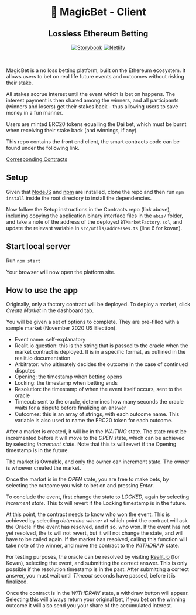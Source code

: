 <h1 align="center">
  <span role="img" aria-label="tophat">
    🎩
  </span>
  MagicBet - Client
</h1>
<h2 align="center">Lossless Ethereum Betting</h2>

<p align="center">
    <a href="https://BetTogether.github.io/MagicBet-Client/">
    <img src="https://cdn.jsdelivr.net/gh/storybookjs/brand@master/badge/badge-storybook.svg" alt="Storybook" />
    </a>
    <a href="https://app.netlify.com/sites/magic-bet/deploys">
    <img src="https://api.netlify.com/api/v1/badges/93246700-9333-4500-a7ca-fa72263142ed/deploy-status" alt="Netlify" />
    </a>
</p>

<br/>

MagicBet is a no loss betting platform, built on the Ethereum ecosystem. It allows users to bet on real life future events and outcomes without risking their stake.

All stakes accrue interest until the event which is bet on happens. The interest payment is then shared among the winners, and all participants (winners and losers) get their stakes back - thus allowing users to save money in a fun manner.

Users are minted ERC20 tokens equalling the Dai bet, which must be burnt when receiving their stake back (and winnings, if any).

This repo contains the front end client, the smart contracts code can be found under the following link.

[Corresponding Contracts](https://github.com/BetTogether/MagicBet-Contracts)

## Setup

Given that [NodeJS](https://nodejs.org/) and [npm](https://www.npmjs.com/) are installed, clone the repo and then run `npm install` inside the root directory to install the dependencies.

Now follow the Setup instructions in the Contracts repo (link above), including copying the application binary interface files in the `abis/` folder, and take a note of the address of the deployed `BTMarketFactory.sol`, and update the relevant variable in `src/utils/addresses.ts` (line 6 for kovan).

## Start local server

Run `npm start`

Your browser will now open the platform site.

## How to use the app

Originally, only a factory contract will be deployed. To deploy a market, click _Create Market_ in the dashboard tab.

You will be given a set of options to complete. They are pre-filled with a sample market (November 2020 US Election).

- Event name: self-explanatory
- Realit.io question: this is the string that is passed to the oracle when the market contract is deployed. It is in a specific format, as outlined in the realit.io documentation
- Arbitrator: who ultimately decides the outcome in the case of continued disputes
- Opening: the timestamp when betting opens
- Locking: the timestamp when betting ends
- Resolution: the timestamp of when the event itself occurs, sent to the oracle
- Timeout: sent to the oracle, determines how many seconds the oracle waits for a dispute before finalizing an answer
- Outcomes: this is an array of strings, with each outcome name. This variable is also used to name the ERC20 token for each outcome.

After a market is created, it will be in the _WAITING_ state. The state must be incremented before it will move to the _OPEN_ state, which can be achieved by selecting _increment state_. Note that this tx will revert if the Opening timestamp is in the future.

The market is Ownable, and only the owner can increment state. The owner is whoever created the market.

Once the market is in the _OPEN_ state, you are free to make bets, by selecting the outcome you wish to bet on and pressing _Enter_.

To conclude the event, first change the state to _LOCKED_, again by selecting _increment state_. This tx will revert if the Locking timestamp is in the future.

At this point, the contract needs to know who won the event. This is achieved by selecting _determine winner_ at which point the contract will ask the Oracle if the event has resolved, and if so, who won. If the event has not yet resolved, the tx will not revert, but it will not change the state, and will have to be called again. If the market has resolved, calling this function will take note of the winner, and move the contract to the _WITHDRAW_ state.

For testing purposes, the oracle can be resolved by visiting [Realit.io](https://realitio.github.io/) (for Kovan), selecting the event, and submitting the correct answer. This is only possible if the resolution timestamp is in the past. After submitting a correct answer, you must wait until _Timeout_ seconds have passed, before it is finalized.

Once the contract is in the _WITHDRAW_ state, a withdraw button will appear. Selecting this will always return your original bet, if you bet on the winning outcome it will also send you your share of the accumulated interest.
